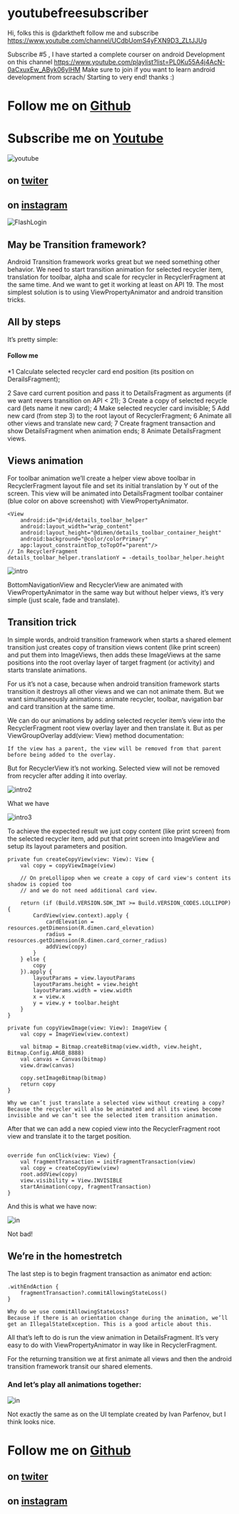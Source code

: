 # youtubefreesubscriber
Hi, folks this is @darktheft follow me and subscribe https://www.youtube.com/channel/UCdbUomS4yFXN9D3_ZLtJJUg

  Subscribe #5 , I have started  a complete courser on android Development on this channel 
https://www.youtube.com/playlist?list=PL0Ku55A4j4AcN-0aCxuxEw_AByk06yIHM
  Make sure to join if you want to learn android development from scrach/ Starting to very end!  thanks :)

# Follow me on [Github](https://github.com/darktheft) 
# Subscribe me on [Youtube](https://www.youtube.com/channel/UCdbUomS4yFXN9D3_ZLtJJUg)
![youtube](https://github.com/darktheft/FlashLogin/blob/master/donation.png)
## on [twiter](https://twitter.com/iamdarktheft)
## on [instagram](https://www.instagram.com/iamdarktheft)

![FlashLogin](https://github.com/darktheft/FlashLogin/blob/master/1_dbZwGGyhE5pk_KgNZ_GW8w.gif)

## May be Transition framework?
Android Transition framework works great but we need something other behavior.
We need to start transition animation for selected recycler item, translation for toolbar,
alpha and scale for recycler in RecyclerFragment at the same time. And we want to get it working at least on API 19. 
The most simplest solution is to using ViewPropertyAnimator and android transition tricks.

## All by steps
It’s pretty simple:
 #### Follow me 
*1  Calculate selected recycler card end position (its position on DerailsFragment);
 
2  Save card current position and pass it to DetailsFragment as arguments (if we want revers transition on API < 21);
3   Create a copy of selected recycle card (lets name it new card);
4   Make selected recycler card invisible;
5   Add new card (from step 3) to the root layout of RecyclerFragment;
6   Animate all other views and translate new card;
7   Create fragment transaction and show DetailsFragment when animation ends;
8   Animate DetailsFragment views.

## Views animation
For toolbar animation we’ll create a helper view above toolbar in RecyclerFragment layout file and set its initial translation by Y out of the screen. This view will be animated into DetailsFragment toolbar container (blue color on above screenshot) with ViewPropertyAnimator.

```
<View
    android:id="@+id/details_toolbar_helper"
    android:layout_width="wrap_content"
    android:layout_height="@dimen/details_toolbar_container_height"
    android:background="@color/colorPrimary"
    app:layout_constraintTop_toTopOf="parent"/>
// In RecyclerFragment
details_toolbar_helper.translationY = -details_toolbar_helper.height
```
![intro](https://miro.medium.com/max/360/1*lzbPi7Nih8ICfJQQl0wfQw.gif)

BottomNavigationView and RecyclerView are animated with ViewPropertyAnimator in the same way but without helper views, it’s very simple (just scale, fade and translate).

## Transition trick

In simple words, android transition framework when starts a shared element transition just creates copy of transition views content (like print screen) and put them into ImageViews, then adds these ImageViews at the same positions into the root overlay layer of target fragment (or activity) and starts translate animations.

For us it’s not a case, because when android transition framework starts transition it destroys all other views and we can not animate them. But we want simultaneously animations: animate recycler, toolbar, navigation bar and card transition at the same time.

We can do our animations by adding selected recycler item’s view into the RecyclerFragment root view overlay layer and then translate it. But as per ViewGroupOverlay add(view: View) method documentation:

```
If the view has a parent, the view will be removed from that parent before being added to the overlay.
```
But for RecyclerView it’s not working. Selected view will not be removed from recycler after adding it into overlay.

![intro2](https://miro.medium.com/max/360/1*hA3JPVQEp4tgPRlVYYrYxQ.gif)

What we have

![intro3](https://miro.medium.com/max/360/1*7jfUEBJg8Y7TfORDYjXv8w.gif)

To achieve the expected result we just copy content (like print screen) from the selected recycler item, add put that print screen into ImageView and setup its layout parameters and position.

```
private fun createCopyView(view: View): View {
    val copy = copyViewImage(view)

    // On preLollipop when we create a copy of card view's content its shadow is copied too
    // and we do not need additional card view. 
  
    return (if (Build.VERSION.SDK_INT >= Build.VERSION_CODES.LOLLIPOP) {
        CardView(view.context).apply {
            cardElevation = resources.getDimension(R.dimen.card_elevation)
            radius = resources.getDimension(R.dimen.card_corner_radius)
            addView(copy)
        }
    } else {
        copy
    }).apply {
        layoutParams = view.layoutParams
        layoutParams.height = view.height
        layoutParams.width = view.width
        x = view.x
        y = view.y + toolbar.height
    }
}

private fun copyViewImage(view: View): ImageView {
    val copy = ImageView(view.context)

    val bitmap = Bitmap.createBitmap(view.width, view.height, Bitmap.Config.ARGB_8888)
    val canvas = Canvas(bitmap)
    view.draw(canvas)

    copy.setImageBitmap(bitmap)
    return copy
}
```

```
Why we can’t just translate a selected view without creating a copy?
Because the recycler will also be animated and all its views become invisible and we can’t see the selected item transition animation.
```

After that we can add a new copied view into the RecyclerFragment root view and translate it to the target position.


```

override fun onClick(view: View) {
    val fragmentTransaction = initFragmentTransaction(view)
    val copy = createCopyView(view)
    root.addView(copy)
    view.visibility = View.INVISIBLE
    startAnimation(copy, fragmentTransaction)
}
```

And this is what we have now:

![in](https://miro.medium.com/max/360/1*VPAGfUJsuZBpHudiR7LPwg.gif)

Not bad!

## We’re in the homestretch

The last step is to begin fragment transaction as animator end action:

```
.withEndAction {
    fragmentTransaction?.commitAllowingStateLoss()
}
```

```
Why do we use commitAllowingStateLoss?
Because if there is an orientation change during the animation, we’ll get an IllegalStateExсeption. This is a good article about this.
```
All that’s left to do is run the view animation in DetailsFragment. It’s very easy to do with ViewPropertyAnimator in way like in RecyclerFragment.

For the returning transition we at first animate all views and then the android transition framework transit our shared elements.

### And let’s play all animations together:

![in](https://miro.medium.com/max/320/1*qrJlj35yyqNTdY2Q0wbLfA.gif)

Not exactly the same as on the UI template created by Ivan Parfenov, but I think looks nice.

# Follow me on [Github](https://github.com/darktheft) 
                                                
## on [twiter](https://twitter.com/iamdarktheft)
## on [instagram](https://www.instagram.com/iamdarktheft)
